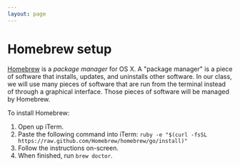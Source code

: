 ```yaml
---
layout: page
---
```


# Homebrew setup

[Homebrew](http://brew.sh/) is a _package manager_ for OS X. A "package manager"
is a piece of software that installs, updates, and uninstalls other software.
In our class, we will use many pieces of software that are run from the terminal
instead of through a graphical interface. Those pieces of software will be
managed by Homebrew.

To install Homebrew:

1. Open up iTerm.
2. Paste the following command into iTerm: `ruby -e "$(curl -fsSL https://raw.github.com/Homebrew/homebrew/go/install)"`
3. Follow the instructions on-screen.
4. When finished, run `brew doctor`.
